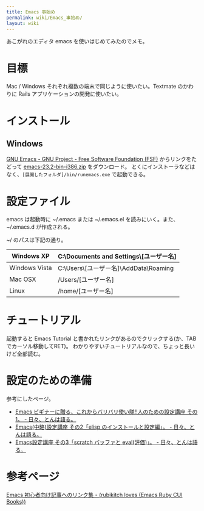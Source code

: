 ```yaml
---
title: Emacs 事始め
permalink: wiki/Emacs_事始め/
layout: wiki
---
```


あこがれのエディタ emacs を使いはじめてみたのでメモ。

目標
====

Mac / Windows それぞれ複数の端末で同じように使いたい。Textmate
のかわりに Rails アプリケーションの開発に使いたい。

インストール
============

Windows
-------

[GNU Emacs - GNU Project - Free Software Foundation
(FSF)](http://www.gnu.org/software/emacs/) からリンクをたどって
[emacs-23.2-bin-i386.zip](ftp://ftp.ring.gr.jp/pub/GNU/emacs/windows/emacs-23.2-bin-i386.zip)
をダウンロード。
とくにインストーラなどはなく、`[展開したフォルダ]/bin/runemacs.exe`
で起動できる。

設定ファイル
============

emacs は起動時に \~/.emacs または \~/.emacs.el
を読みにいく。また、\~/.emacs.d が作成される。

\~/ のパスは下記の通り。

|Windows XP|C:\\Documents and Settings\\[ユーザー名]|
|----------|----------------------------------------|
|Windows Vista|C:\\Users\\[ユーザー名]\\AddData\\Roaming|
|Mac OSX|/Users/[ユーザー名]|
|Linux|/home/[ユーザー名]|

チュートリアル
==============

起動すると Emacs Tutorial
と書かれたリンクがあるのでクリックする(か、TABでカーソル移動してRET)。
わかりやすいチュートリアルなので、ちょっと長いけど全部読む。

設定のための準備
================

参考にしたページ。

-   [Emacs ビギナーに贈る、これからバリバリ使い隊!!人のための設定講座
    その1。 -
    日々、とんは語る。](http://d.hatena.ne.jp/tomoya/20090121/1232536106)
-   [Emacs(中略)設定講座 その2「elisp のインストールと設定編」。 -
    日々、とんは語る。](http://d.hatena.ne.jp/tomoya/20090124/1232822594)
-   [Emacs設定講座 その3「scratch バッファと eval(評価)」。 -
    日々、とんは語る。](http://d.hatena.ne.jp/tomoya/20090215/1234692209)

参考ページ
==========

[Emacs 初心者向け記事へのリンク集 - (rubikitch loves (Emacs Ruby CUI
Books))](http://d.hatena.ne.jp/rubikitch/20090127/emacsnewbies)
